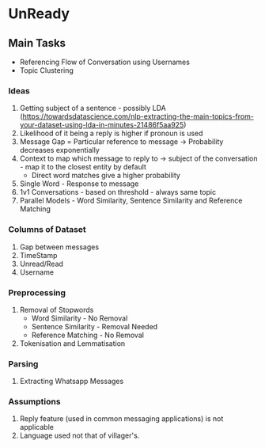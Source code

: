 # UnReady
## Main Tasks
* Referencing Flow of Conversation using Usernames
* Topic Clustering

### Ideas
1. Getting subject of a sentence - possibly LDA (https://towardsdatascience.com/nlp-extracting-the-main-topics-from-your-dataset-using-lda-in-minutes-21486f5aa925)
2. Likelihood of it being a reply is higher if pronoun is used
3. Message Gap = Particular reference to message -> Probability decreases exponentially
4. Context to map which message to reply to -> subject of the conversation - map it to the closest entity by default
    * Direct word matches give a higher probability
5. Single Word - Response to message
6. 1v1 Conversations - based on threshold - always same topic
7. Parallel Models - Word Similarity, Sentence Similarity and Reference Matching

### Columns of Dataset
1. Gap between messages
2. TimeStamp
3. Unread/Read
4. Username

### Preprocessing
1. Removal of Stopwords
    * Word Similarity - No Removal
    * Sentence Similarity - Removal Needed
    * Reference Matching - No Removal
2. Tokenisation and Lemmatisation

### Parsing
1. Extracting Whatsapp Messages

### Assumptions
1. Reply feature (used in common messaging applications) is not applicable
2. Language used not that of villager's.
